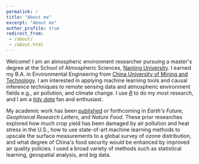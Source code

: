 ```yaml
---
permalink: /
title: "About me"
excerpt: "About me"
author_profile: true
redirect_from:
 - /about/
 - /about.html
---
```


Welcome! I am an atmospheric environment researcher pursuing a master's degree at
the School of Atmospheric Sciences, [Nanjing University](https://en.wikipedia.org/wiki/Nanjing_University). I earned my B.A. in
Environmental Engineering from [China University of Mining and Technology](https://en.wikipedia.org/wiki/China_University_of_Mining_and_Technology).
I am interested in applying machine learning tools and causal inference techniques
to remote sensing data and atmospheric environment fields e.g., air pollution, and climate change.
I use *[R](https://cran.r-project.org/)* to do my most research, and I am a *[tidy data](https://doi.org/10.18637/jss.v059.i10)* fan and enthusiast.

My academic work has been [published](publications) or forthcoming in *Earth's Future*,
*Geophisical Research Letters*, and *Nature Food*. These prior researches explored
how much crop yield has been damaged by air pollution and heat stress in the U.S.,
how to use state-of-art machine learning methods to upscale the surface measurements
to a global survey of ozone distribution, and what degree of China's food security would
be enhanced by improved air quality policies. I used a broad variety of methods such as 
statistical learning, geospatial analysis, and big data.
